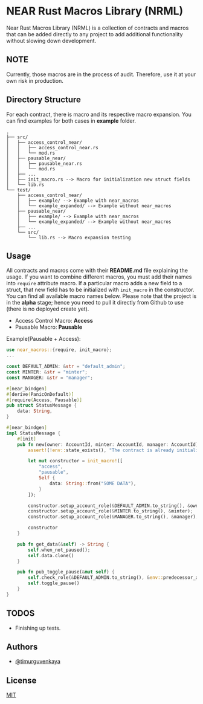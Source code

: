 
# NEAR Rust Macros Library (NRML)

Near Rust Macros Library (NRML) is a collection of contracts and macros that can be added directly to any project to add additional functionality without slowing down development. 

## NOTE
Currently, those macros are in the process of audit. Therefore, use it at your own risk in production.

## Directory Structure
For each contract, there is macro and its respective macro expansion. You can find examples for both cases in **example** folder.

```
.
├── src/
│   ├── access_control_near/
│   │   ├── access_control_near.rs
│   │   └── mod.rs
│   ├── pausable_near/
│   │   ├── pausable_near.rs
│   │   └── mod.rs
│   ├── ...
│   ├── init_macro.rs --> Macro for initialization new struct fields
│   └── lib.rs
└── test/
    ├── access_control_near/
    │   ├── example/ --> Example with near_macros
    │   └── example_expanded/ --> Example without near_macros
    ├── pausable_near/
    │   ├── example/ --> Example with near_macros
    │   └── example_expanded/ --> Example without near_macros
    ├── ...
    └── src/
        └── lib.rs --> Macro expansion testing

```
## Usage

All contracts and macros come with their __README.md__ file explaining the usage. If you want to combine different macros, you must add their names into `require` attribute macro. If a particular macro adds a new field to a struct, that new field has to be initialized with `init_macro` in the constructor. You can find all available macro names below. Please note that the project is in the __alpha__ stage; hence you need to pull it directly from Github to use (there is no deployed create yet).

- Access Control Macro: __Access__
- Pausable Macro: __Pausable__



Example(Pausable + Access):

```rust
use near_macros::{require, init_macro};
...

const DEFAULT_ADMIN: &str = "default_admin";
const MINTER: &str = "minter";
const MANAGER: &str = "manager";

#[near_bindgen]
#[derive(PanicOnDefault)]
#[require(Access, Pausable)]
pub struct StatusMessage {
    data: String,
}

#[near_bindgen]
impl StatusMessage {
    #[init]
    pub fn new(owner: AccountId, minter: AccountId, manager: AccountId) -> Self {
        assert!(!env::state_exists(), "The contract is already initialized.");

        let mut constructor = init_macro!([
            "access",
            "pausable",
            Self {
                data: String::from("SOME DATA"),
            }
        ]);

        constructor.setup_account_role(&DEFAULT_ADMIN.to_string(), &owner);
        constructor.setup_account_role(&MINTER.to_string(), &minter);
        constructor.setup_account_role(&MANAGER.to_string(), &manager);

        constructor
    }

    pub fn get_data(&self) -> String {
        self.when_not_paused();
        self.data.clone()
    }

    pub fn pub_toggle_pause(&mut self) {
        self.check_role(&DEFAULT_ADMIN.to_string(), &env::predecessor_account_id());
        self.toggle_pause()
    }
}


```

## TODOS
- Finishing up tests.

## Authors

- [@timurguvenkaya](https://github.com/timurguvenkaya)


## License

[MIT](https://choosealicense.com/licenses/mit/)

